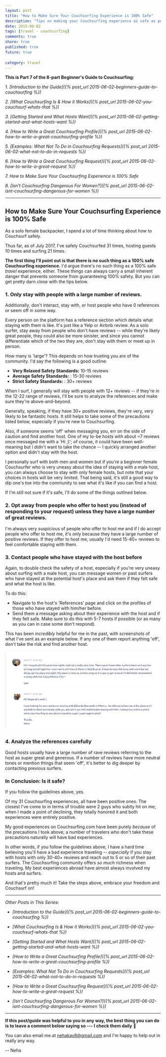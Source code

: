 ```yaml
---
layout: post
title: "How to Make Sure Your Couchsurfing Experience is 100% Safe"
description: "Tips on making your Couchsurfing experience as safe as possible."
date: 2015-06-02
tags: [travel - couchsurfing]
comments: true
share: true
published: true
future: true

category: travel
---
```


__This is Part 7 of the 8-part Beginner's Guide to Couchsurfing:__

_1. [Introduction to the Guide]({% post_url 2015-06-02-beginners-guide-to-couchsurfing %})_

_2. [What Couchsurfing Is & How it Works]({% post_url 2015-06-02-you-couchsurf-whats-that %})_

_3. [Getting Started and What Hosts Want]({% post_url 2015-06-02-getting-started-and-what-hosts-want %})_

_4. [How to Write a Great Couchsurfing Profile]({% post_url 2015-06-02-how-to-write-a-great-couchsurfing-profile %})_

_5. [Examples: What *Not* To Do in Couchsurfing Requests]({% post_url 2015-06-02-what-not-to-do-in-requests %})_

_6. [How to Write a Great Couchsurfing Request]({% post_url 2015-06-02-how-to-write-a-great-request %})_

_7. How to Make Sure Your Couchsurfing Experience is 100% Safe_

_8. [Isn't Couchsurfing Dangerous For Women?]({% post_url 2015-06-02-isnt-couchsurfing-dangerous-for-women %})_

-----

## How to Make Sure Your Couchsurfing Experience is 100% Safe
As a solo female backpacker, I spend a lot of time thinking about how to Couchsurf safely. 

Thus far, as of July 2017, I've safely Couchsurfed 31 times, hosting guests 10 times and surfing 21 times. 

__The first thing I'll point out is that there is no such thing as a 100% safe Couchsurfing experience.__  I'd argue there's no such thing as a 100% safe _travel_ experience, either. These things can always carry a small inherent danger that prevents someone from guaranteeing 100% safety. But you can get pretty darn close with the tips below.  

### 1. Only stay with people with a large number of reviews. 

Additionally, don't interact, stay with, or host people who have 0 references or seem off in some way. 

Every person on the platform has a reference section which details what staying with them is like. It's just like a Yelp or Airbnb review. As a solo surfer, stay away from people who don't have reviews -- while they're likely great people, they could also be more sinister, and since you cannot differentiate which of the two they are, don't stay with them or meet up in person.

How many is 'large'? This depends on how trusting you are of the community. I'd say the following is a good outline: 

* __Very Relaxed Safety Standards:__ 10-15 reviews
* __Average Safety Standards:__ : 15-30 reviews
* __Strict Safety Standards:__ : 30+ reviews

When I surf, I generally will stay with people with 12+ reviews -- if they're in the 12-22 range of reviews, I'll be sure to analyze the references and make sure they're above-and-beyond. 

Generally, speaking, if they have 30+ positive reviews, they're very, very likely to be fantastic hosts. It still helps to take some of the precautions listed below, especially if you're new to Couchsurfing. 

Also, if someone seems 'off' when messaging you, err on the side of caution and find another host. One of my to-be hosts with about ~7 reviews once messaged me with a 'Hi ;)'; of course, it could have been well-meaning but I didn't want to take the chance -- I quickly arranged another option and didn't stay with the host.  

I personally surf with both men and women but if you're a beginner female Couchsurfer who is very uneasy about the idea of staying with a male host, you can always choose to stay with only female hosts, but note that your choices in hosts will be very limited. That being said, it's still a good way to dip one's toe into the community to see what it's like if you can find a host. 

If I'm still not sure if it's safe, I'll do some of the things outlined below.

### 2. Opt away from people who offer to host you (instead of responding to your request) unless they have a large number of great reviews.

I'm always very suspicious of people who offer to host me and if I do accept people who offer to host me, it's only because they have a large number of positive reviews. If they offer to host me, usually I'd need 15-40+ reviews to feel comfortable staying with them. 

### 3. Contact people who have stayed with the host before 

Again, to double check the safety of a host, especially if you're very uneasy about surfing with a male host, you can message women or past surfers who have stayed at the potential host's place and ask them if they felt safe and what the host is like. 

To do this: 
* Navigate to the host's 'References' page and click on the profiles of those who have stayed with him/her before. 
* Send them a message asking about their experience with the host and if they felt safe. Make sure to do this with 5-7 hosts if possible (or as many as you can in case some don't respond).

This has been *incredibly* helpful for me in the past, with screenshots of what I've sent as an example below. If any one of them report anything 'off', don't take the risk and find another host.
<p align="center">
  <img src="/images/couchsurfing-guide/contact-previous-surfers.png">
</p>

### 4. Analyze the references carefully

Good hosts usually have a large number of rave reviews referring to the host as super great and generous. If a number of reviews have more neutral tones or mention things that seem 'off', it's better to dig deeper by contacting previous surfers. 

### In Conclusion: Is it safe?

If you follow the guidelines above, yes.

Of my 31 Couchsurfing experiences, all have been positive ones. The closest I've come to in terms of trouble were 2 guys who subtly hit on me; when I made a point of declining, they totally honored it and both experiences were entirely positive.

My good experiences on Couchsurfing.com have been purely *because* of the precautions I took above; a number of travelers who don't take these precautions naturally will have bad experiences. 

In other words, if you follow the guidelines above, I have a hard time believing you'll have a bad experience traveling -- _especially_ if you stay with hosts with only 30-40+ reviews and reach out to 5 or so of their past surfers. The Couchsurfing community offers *so much* richness when traveling. My best experiences abroad have almost always involved my hosts and surfers. 

And that's pretty much it! Take the steps above, embrace your freedom and Couchsurf on! 

------

_Other Posts in This Series:_

* _[Introduction to the Guide]({% post_url 2015-06-02-beginners-guide-to-couchsurfing %})_

*  _[What Couchsurfing Is & How it Works]({% post_url 2015-06-02-you-couchsurf-whats-that %})_

* _[Getting Started and What Hosts Want]({% post_url 2015-06-02-getting-started-and-what-hosts-want %})_

* _[How to Write a Great Couchsurfing Profile]({% post_url 2015-06-02-how-to-write-a-great-couchsurfing-profile %})_

* _[Examples: What *Not* To Do in Couchsurfing Requests]({% post_url 2015-06-02-what-not-to-do-in-requests %})_

* _[How to Write a Great Couchsurfing Request]({% post_url 2015-06-02-how-to-write-a-great-request %})_

* _[Isn't Couchsurfing Dangerous For Women?]({% post_url 2015-06-02-isnt-couchsurfing-dangerous-for-women %})_

------

__If this post/guide was helpful to you in any way, the best thing you can do is to leave a comment below saying so --- I check them daily__ 🙂 

You can also email me at [nehakay8@gmail.com](mailto:nehakay8@gmail.com) and I'm happy to help out in really any way. 

-- Neha
